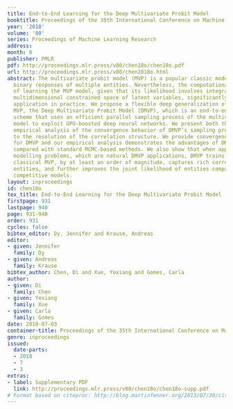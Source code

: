 ```yaml
---
title: End-to-End Learning for the Deep Multivariate Probit Model
booktitle: Proceedings of the 35th International Conference on Machine Learning
year: '2018'
volume: '80'
series: Proceedings of Machine Learning Research
address: 
month: 0
publisher: PMLR
pdf: http://proceedings.mlr.press/v80/chen18o/chen18o.pdf
url: http://proceedings.mlr.press/v80/chen2018o.html
abstract: The multivariate probit model (MVP) is a popular classic model for studying
  binary responses of multiple entities. Nevertheless, the computational challenge
  of learning the MVP model, given that its likelihood involves integrating over a
  multidimensional constrained space of latent variables, significantly limits its
  application in practice. We propose a flexible deep generalization of the classic
  MVP, the Deep Multivariate Probit Model (DMVP), which is an end-to-end learning
  scheme that uses an efficient parallel sampling process of the multivariate probit
  model to exploit GPU-boosted deep neural networks. We present both theoretical and
  empirical analysis of the convergence behavior of DMVP’s sampling process with respect
  to the resolution of the correlation structure. We provide convergence guarantees
  for DMVP and our empirical analysis demonstrates the advantages of DMVP’s sampling
  compared with standard MCMC-based methods. We also show that when applied to multi-entity
  modelling problems, which are natural DMVP applications, DMVP trains faster than
  classical MVP, by at least an order of magnitude, captures rich correlations among
  entities, and further improves the joint likelihood of entities compared with several
  competitive models.
layout: inproceedings
id: chen18o
tex_title: End-to-End Learning for the Deep Multivariate Probit Model
firstpage: 931
lastpage: 940
page: 931-940
order: 931
cycles: false
bibtex_editor: Dy, Jennifer and Krause, Andreas
editor:
- given: Jennifer
  family: Dy
- given: Andreas
  family: Krause
bibtex_author: Chen, Di and Xue, Yexiang and Gomes, Carla
author:
- given: Di
  family: Chen
- given: Yexiang
  family: Xue
- given: Carla
  family: Gomes
date: 2018-07-03
container-title: Proceedings of the 35th International Conference on Machine Learning
genre: inproceedings
issued:
  date-parts:
  - 2018
  - 7
  - 3
extras:
- label: Supplementary PDF
  link: http://proceedings.mlr.press/v80/chen18o/chen18o-supp.pdf
# Format based on citeproc: http://blog.martinfenner.org/2013/07/30/citeproc-yaml-for-bibliographies/
---
```

